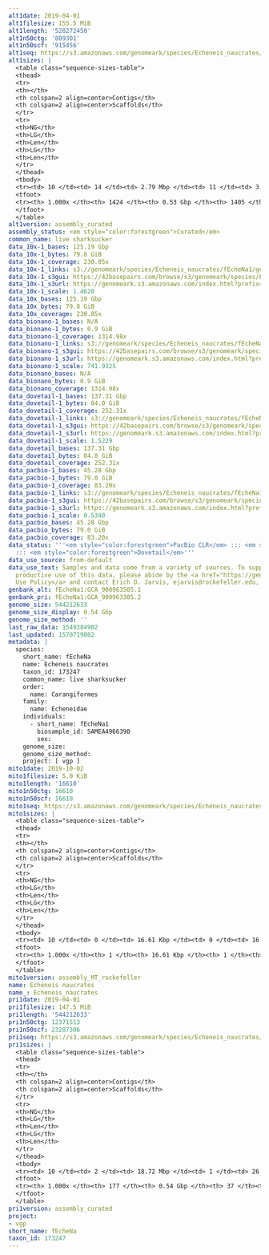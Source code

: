 ```yaml
---
alt1date: 2019-04-01
alt1filesize: 155.5 MiB
alt1length: '528272450'
alt1n50ctg: '889301'
alt1n50scf: '915456'
alt1seq: https://s3.amazonaws.com/genomeark/species/Echeneis_naucrates/fEcheNa1/assembly_curated/fEcheNa1.alt.cur.20190401.fasta.gz
alt1sizes: |
  <table class="sequence-sizes-table">
  <thead>
  <tr>
  <th></th>
  <th colspan=2 align=center>Contigs</th>
  <th colspan=2 align=center>Scaffolds</th>
  </tr>
  <tr>
  <th>NG</th>
  <th>LG</th>
  <th>Len</th>
  <th>LG</th>
  <th>Len</th>
  </tr>
  </thead>
  <tbody>
  <tr><td> 10 </td><td> 14 </td><td> 2.79 Mbp </td><td> 11 </td><td> 3.07 Mbp </td></tr><tr><td> 20 </td><td> 36 </td><td> 1.97 Mbp </td><td> 32 </td><td> 2.05 Mbp </td></tr><tr><td> 30 </td><td> 66 </td><td> 1.58 Mbp </td><td> 61 </td><td> 1.65 Mbp </td></tr><tr><td> 40 </td><td> 106 </td><td> 1.17 Mbp </td><td> 99 </td><td> 1.24 Mbp </td></tr><tr style="background-color:#cccccc;"><td> 50 </td><td> 157 </td><td> 0.89 Mbp </td><td> 148 </td><td> 0.92 Mbp </td></tr><tr><td> 60 </td><td> 229 </td><td> 0.62 Mbp </td><td> 218 </td><td> 0.64 Mbp </td></tr><tr><td> 70 </td><td> 333 </td><td> 422.82 Kbp </td><td> 320 </td><td> 426.59 Kbp </td></tr><tr><td> 80 </td><td> 488 </td><td> 268.09 Kbp </td><td> 475 </td><td> 268.09 Kbp </td></tr><tr><td> 90 </td><td> 750 </td><td> 156.29 Kbp </td><td> 736 </td><td> 156.55 Kbp </td></tr><tr><td> 100 </td><td> 1423 </td><td> 313  bp </td><td> 1404 </td><td> 313  bp </td></tr></tbody>
  <tfoot>
  <tr><th> 1.000x </th><th> 1424 </th><th> 0.53 Gbp </th><th> 1405 </th><th> 0.53 Gbp </th></tr>
  </tfoot>
  </table>
alt1version: assembly_curated
assembly_status: <em style="color:forestgreen">Curated</em>
common_name: live sharksucker
data_10x-1_bases: 125.19 Gbp
data_10x-1_bytes: 79.8 GiB
data_10x-1_coverage: 230.05x
data_10x-1_links: s3://genomeark/species/Echeneis_naucrates/fEcheNa1/genomic_data/10x/<br>
data_10x-1_s3gui: https://42basepairs.com/browse/s3/genomeark/species/Echeneis_naucrates/fEcheNa1/genomic_data/10x/
data_10x-1_s3url: https://genomeark.s3.amazonaws.com/index.html?prefix=species/Echeneis_naucrates/fEcheNa1/genomic_data/10x/
data_10x-1_scale: 1.4620
data_10x_bases: 125.19 Gbp
data_10x_bytes: 79.8 GiB
data_10x_coverage: 230.05x
data_bionano-1_bases: N/A
data_bionano-1_bytes: 0.9 GiB
data_bionano-1_coverage: 1314.98x
data_bionano-1_links: s3://genomeark/species/Echeneis_naucrates/fEcheNa1/genomic_data/bionano/<br>
data_bionano-1_s3gui: https://42basepairs.com/browse/s3/genomeark/species/Echeneis_naucrates/fEcheNa1/genomic_data/bionano/
data_bionano-1_s3url: https://genomeark.s3.amazonaws.com/index.html?prefix=species/Echeneis_naucrates/fEcheNa1/genomic_data/bionano/
data_bionano-1_scale: 741.9325
data_bionano_bases: N/A
data_bionano_bytes: 0.9 GiB
data_bionano_coverage: 1314.98x
data_dovetail-1_bases: 137.31 Gbp
data_dovetail-1_bytes: 84.0 GiB
data_dovetail-1_coverage: 252.31x
data_dovetail-1_links: s3://genomeark/species/Echeneis_naucrates/fEcheNa1/genomic_data/dovetail/<br>
data_dovetail-1_s3gui: https://42basepairs.com/browse/s3/genomeark/species/Echeneis_naucrates/fEcheNa1/genomic_data/dovetail/
data_dovetail-1_s3url: https://genomeark.s3.amazonaws.com/index.html?prefix=species/Echeneis_naucrates/fEcheNa1/genomic_data/dovetail/
data_dovetail-1_scale: 1.5229
data_dovetail_bases: 137.31 Gbp
data_dovetail_bytes: 84.0 GiB
data_dovetail_coverage: 252.31x
data_pacbio-1_bases: 45.28 Gbp
data_pacbio-1_bytes: 79.0 GiB
data_pacbio-1_coverage: 83.20x
data_pacbio-1_links: s3://genomeark/species/Echeneis_naucrates/fEcheNa1/genomic_data/pacbio/<br>
data_pacbio-1_s3gui: https://42basepairs.com/browse/s3/genomeark/species/Echeneis_naucrates/fEcheNa1/genomic_data/pacbio/
data_pacbio-1_s3url: https://genomeark.s3.amazonaws.com/index.html?prefix=species/Echeneis_naucrates/fEcheNa1/genomic_data/pacbio/
data_pacbio-1_scale: 0.5340
data_pacbio_bases: 45.28 Gbp
data_pacbio_bytes: 79.0 GiB
data_pacbio_coverage: 83.20x
data_status: '''<em style="color:forestgreen">PacBio CLR</em> ::: <em style="color:forestgreen">10x</em>
  ::: <em style="color:forestgreen">Dovetail</em>'''
data_use_source: from-default
data_use_text: Samples and data come from a variety of sources. To support fair and
  productive use of this data, please abide by the <a href="https://genome10k.soe.ucsc.edu/data-use-policies/">Data
  Use Policy</a> and contact Erich D. Jarvis, ejarvis@rockefeller.edu, with any questions.
genbank_alt: fEcheNa1:GCA_900963505.1
genbank_pri: fEcheNa1:GCA_900963305.2
genome_size: 544212633
genome_size_display: 0.54 Gbp
genome_size_method: ''
last_raw_data: 1549384902
last_updated: 1570719802
metadata: |
  species:
    short_name: fEcheNa
    name: Echeneis naucrates
    taxon_id: 173247
    common_name: live sharksucker
    order:
      name: Carangiformes
    family:
      name: Echeneidae
    individuals:
      - short_name: fEcheNa1
        biosample_id: SAMEA4966390
        sex:
    genome_size:
    genome_size_method:
    project: [ vgp ]
mito1date: 2019-10-02
mito1filesize: 5.0 KiB
mito1length: '16610'
mito1n50ctg: 16610
mito1n50scf: 16610
mito1seq: https://s3.amazonaws.com/genomeark/species/Echeneis_naucrates/fEcheNa1/assembly_MT_rockefeller/fEcheNa1.MT.20191002.fasta.gz
mito1sizes: |
  <table class="sequence-sizes-table">
  <thead>
  <tr>
  <th></th>
  <th colspan=2 align=center>Contigs</th>
  <th colspan=2 align=center>Scaffolds</th>
  </tr>
  <tr>
  <th>NG</th>
  <th>LG</th>
  <th>Len</th>
  <th>LG</th>
  <th>Len</th>
  </tr>
  </thead>
  <tbody>
  <tr><td> 10 </td><td> 0 </td><td> 16.61 Kbp </td><td> 0 </td><td> 16.61 Kbp </td></tr><tr><td> 20 </td><td> 0 </td><td> 16.61 Kbp </td><td> 0 </td><td> 16.61 Kbp </td></tr><tr><td> 30 </td><td> 0 </td><td> 16.61 Kbp </td><td> 0 </td><td> 16.61 Kbp </td></tr><tr><td> 40 </td><td> 0 </td><td> 16.61 Kbp </td><td> 0 </td><td> 16.61 Kbp </td></tr><tr style="background-color:#cccccc;"><td> 50 </td><td> 0 </td><td style="background-color:#ff8888;"> 16.61 Kbp </td><td> 0 </td><td style="background-color:#ff8888;"> 16.61 Kbp </td></tr><tr><td> 60 </td><td> 0 </td><td> 16.61 Kbp </td><td> 0 </td><td> 16.61 Kbp </td></tr><tr><td> 70 </td><td> 0 </td><td> 16.61 Kbp </td><td> 0 </td><td> 16.61 Kbp </td></tr><tr><td> 80 </td><td> 0 </td><td> 16.61 Kbp </td><td> 0 </td><td> 16.61 Kbp </td></tr><tr><td> 90 </td><td> 0 </td><td> 16.61 Kbp </td><td> 0 </td><td> 16.61 Kbp </td></tr><tr><td> 100 </td><td> 0 </td><td> 16.61 Kbp </td><td> 0 </td><td> 16.61 Kbp </td></tr></tbody>
  <tfoot>
  <tr><th> 1.000x </th><th> 1 </th><th> 16.61 Kbp </th><th> 1 </th><th> 16.61 Kbp </th></tr>
  </tfoot>
  </table>
mito1version: assembly_MT_rockefeller
name: Echeneis naucrates
name_: Echeneis_naucrates
pri1date: 2019-04-01
pri1filesize: 147.5 MiB
pri1length: '544212633'
pri1n50ctg: 12371513
pri1n50scf: 23287306
pri1seq: https://s3.amazonaws.com/genomeark/species/Echeneis_naucrates/fEcheNa1/assembly_curated/fEcheNa1.pri.cur.20190401.fasta.gz
pri1sizes: |
  <table class="sequence-sizes-table">
  <thead>
  <tr>
  <th></th>
  <th colspan=2 align=center>Contigs</th>
  <th colspan=2 align=center>Scaffolds</th>
  </tr>
  <tr>
  <th>NG</th>
  <th>LG</th>
  <th>Len</th>
  <th>LG</th>
  <th>Len</th>
  </tr>
  </thead>
  <tbody>
  <tr><td> 10 </td><td> 2 </td><td> 18.72 Mbp </td><td> 1 </td><td> 26.82 Mbp </td></tr><tr><td> 20 </td><td> 5 </td><td> 17.47 Mbp </td><td> 4 </td><td> 25.44 Mbp </td></tr><tr><td> 30 </td><td> 8 </td><td> 16.72 Mbp </td><td> 6 </td><td> 24.88 Mbp </td></tr><tr><td> 40 </td><td> 12 </td><td> 14.27 Mbp </td><td> 8 </td><td> 24.57 Mbp </td></tr><tr style="background-color:#cccccc;"><td> 50 </td><td> 16 </td><td style="background-color:#88ff88;"> 12.37 Mbp </td><td> 10 </td><td style="background-color:#88ff88;"> 23.29 Mbp </td></tr><tr><td> 60 </td><td> 21 </td><td> 9.90 Mbp </td><td> 13 </td><td> 22.31 Mbp </td></tr><tr><td> 70 </td><td> 27 </td><td> 6.88 Mbp </td><td> 15 </td><td> 20.80 Mbp </td></tr><tr><td> 80 </td><td> 36 </td><td> 4.25 Mbp </td><td> 18 </td><td> 20.38 Mbp </td></tr><tr><td> 90 </td><td> 58 </td><td> 1.72 Mbp </td><td> 20 </td><td> 19.09 Mbp </td></tr><tr><td> 100 </td><td> 176 </td><td> 72  bp </td><td> 36 </td><td> 19.22 Kbp </td></tr></tbody>
  <tfoot>
  <tr><th> 1.000x </th><th> 177 </th><th> 0.54 Gbp </th><th> 37 </th><th> 0.54 Gbp </th></tr>
  </tfoot>
  </table>
pri1version: assembly_curated
project:
- vgp
short_name: fEcheNa
taxon_id: 173247
---
```

